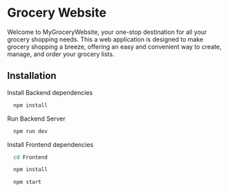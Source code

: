 # Grocery Website

Welcome to MyGroceryWebsite, your one-stop destination for all your grocery shopping needs. This a web application is designed to make grocery shopping a breeze, offering an easy and convenient way to create, manage, and order your grocery lists.

## Installation

Install Backend dependencies

```bash
  npm install
```

Run Backend Server

```bash
  npm run dev
```

Install Frontend dependencies

```bash
  cd Frontend
```

```bash
  npm install
```

```bash
  npm start
```

